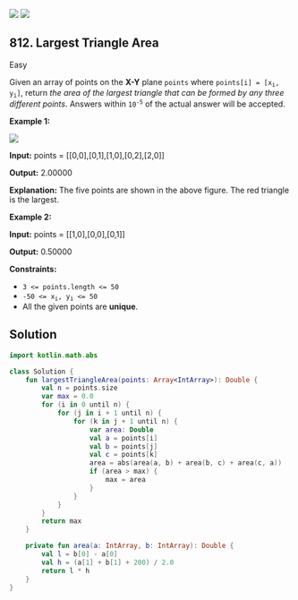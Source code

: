 [![](https://img.shields.io/github/stars/javadev/LeetCode-in-Kotlin?label=Stars&style=flat-square)](https://github.com/javadev/LeetCode-in-Kotlin)
[![](https://img.shields.io/github/forks/javadev/LeetCode-in-Kotlin?label=Fork%20me%20on%20GitHub%20&style=flat-square)](https://github.com/javadev/LeetCode-in-Kotlin/fork)

## 812\. Largest Triangle Area

Easy

Given an array of points on the **X-Y** plane `points` where <code>points[i] = [x<sub>i</sub>, y<sub>i</sub>]</code>, return _the area of the largest triangle that can be formed by any three different points_. Answers within <code>10<sup>-5</sup></code> of the actual answer will be accepted.

**Example 1:**

![](https://s3-lc-upload.s3.amazonaws.com/uploads/2018/04/04/1027.png)

**Input:** points = \[\[0,0],[0,1],[1,0],[0,2],[2,0]]

**Output:** 2.00000

**Explanation:** The five points are shown in the above figure. The red triangle is the largest.

**Example 2:**

**Input:** points = \[\[1,0],[0,0],[0,1]]

**Output:** 0.50000

**Constraints:**

*   `3 <= points.length <= 50`
*   <code>-50 <= x<sub>i</sub>, y<sub>i</sub> <= 50</code>
*   All the given points are **unique**.

## Solution

```kotlin
import kotlin.math.abs

class Solution {
    fun largestTriangleArea(points: Array<IntArray>): Double {
        val n = points.size
        var max = 0.0
        for (i in 0 until n) {
            for (j in i + 1 until n) {
                for (k in j + 1 until n) {
                    var area: Double
                    val a = points[i]
                    val b = points[j]
                    val c = points[k]
                    area = abs(area(a, b) + area(b, c) + area(c, a))
                    if (area > max) {
                        max = area
                    }
                }
            }
        }
        return max
    }

    private fun area(a: IntArray, b: IntArray): Double {
        val l = b[0] - a[0]
        val h = (a[1] + b[1] + 200) / 2.0
        return l * h
    }
}
```